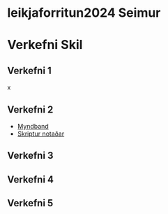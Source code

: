 # leikjaforritun2024 Seimur
# Verkefni Skil
## Verkefni 1
x
## Verkefni 2
-  [Myndband](https://youtu.be/Ex7Rb4agc8U)
-  [Skriptur notaðar](https://github.com/SerJunkan/LeikForr2024/tree/main/Verk2)
## Verkefni 3
## Verkefni 4
## Verkefni 5
